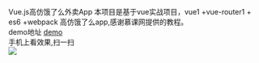 Vue.js高仿饿了么外卖App
本项目是基于vue实战项目，vue1 +vue-router1 + es6 +webpack 高仿饿了么app,感谢慕课网提供的教程。<br>
demo地址 [demo](https://ninjajin.github.io/vue-sell/#!/goods)<br>
手机上看效果,扫一扫<br>![](http://qr.api.cli.im/qr?data=https%253A%252F%252Fninjajin.github.io%252Fvue-sell%252F%2523%2521%252Fgoods&level=H&transparent=false&bgcolor=%23ffffff&forecolor=%23000000&blockpixel=12&marginblock=1&logourl=&size=280&kid=cliim&key=8092ad0aa5d56f7bc6add0acb44dbb6c)
